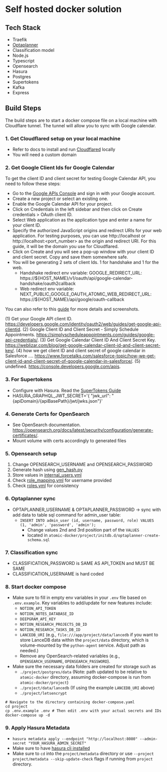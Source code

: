 # Self hosted docker solution

## Tech Stack
- Traefik
- [Optaplanner](https://github.com/rush86999/atomic-scheduler/tree/main/kotlin-quarkus)
- Classification model
- Node.js
- Typescript
- Opensearch
- Hasura
- Postgres
- Supertokens
- Kafka
- Express
  
## Build Steps

The build steps are to start a docker compose file on a local machine with Cloudflare tunnel. The tunnel will allow you to sync with Google calendar.

### 1. Get Cloudflared setup on your local machine
- Refer to docs to install and run [Cloudflared](https://developers.cloudflare.com/cloudflare-one/connections/connect-networks/install-and-setup/tunnel-guide/) locally
- You will need a custom domain

### 2. Get Google Client Ids for Google Calendar

To get the client ID and client secret for testing Google Calendar API, you need to follow these steps:

- Go to the [Google APIs Console](^1^) and sign in with your Google account.
- Create a new project or select an existing one.
- Enable the Google Calendar API for your project.
- Click on Credentials in the left sidebar and then click on Create credentials > OAuth client ID.
- Select Web application as the application type and enter a name for your client ID.
- Specify the authorized JavaScript origins and redirect URIs for your web application. For testing purposes, you can use http://localhost or http://localhost:<port_number> as the origin and redirect URI. For this guide, it will be the domain you use for Cloudflared.
- Click on Create and you will see a pop-up window with your client ID and client secret. Copy and save them somewhere safe.
- You will be generating 2 sets of client Ids. 1 for handshake and 1 for the web. 
  - Handshake redirect env variable: GOOGLE_REDIRECT_URL: https://${HOST_NAME}/v1/oauth/api/google-calendar-handshake/oauth2callback
  - Web redirect env variable: NEXT_PUBLIC_GOOGLE_OAUTH_ATOMIC_WEB_REDIRECT_URL: https://${HOST_NAME}/api/google/oauth-callback

You can also refer to this [guide](^3^) for more details and screenshots.

(1) Get your Google API client ID. https://developers.google.com/identity/oauth2/web/guides/get-google-api-clientid.
(2) Google Client ID and Client Secret - Simply Schedule Appointments. https://simplyscheduleappointments.com/guides/google-api-credentials/.
(3) Get Google Calendar Client ID And Client Secret Key. https://weblizar.com/blog/get-google-calendar-client-id-and-client-secret-key/.
(4) how we get client ID and client secret of google calendar in Salesforce .... https://www.forcetalks.com/salesforce-topic/how-we-get-client-id-and-client-secret-of-google-calendar-in-salesforce/.
(5) undefined. https://console.developers.google.com/apis.


### 3. For Supertokens
- Configure with Hasura. Read the [SuperTokens Guide](https://supertokens.com/docs/thirdpartyemailpassword/hasura-integration/with-jwt#)
- HASURA_GRAPHQL_JWT_SECRET='{ "jwk_url": "{apiDomain}/{apiBasePath}/jwt/jwks.json"}'

### 4. Generate Certs for OpenSearch

- See OpenSearch documentation. https://opensearch.org/docs/latest/security/configuration/generate-certificates/.
- Mount volume with certs accordingly to generated files

### 5. Opensearch setup

1. Change OPENSEARCH_USERNAME and OPENSEARCH_PASSWORD
2. Generate hash using [gen_hash.py](./project/opensearch/gen_hash.py)
3. Store values in [internal_users.yml](./project/opensearch/config/internal_users.yml)
4. Check [role_mapping.yml](./project/opensearch/config/roles_mapping.yml) for username provided
5. Check [roles.yml](./project/opensearch/config/roles.yml) for consistency

### 6. Optaplanner sync
- OPTAPLANNER_USERNAME & OPTAPLANNER_PASSWORD -> sync with add data to table sql command for admin_user table:
  - ```INSERT INTO admin_user (id, username, password, role) VALUES (1, 'admin', 'password', 'admin');```
    - Change values 2nd and 3rd position part of the ```VALUES``` 
    - located in ```atomic-docker/project/initdb.d/optaplanner-create-schema.sql```

### 7. Classification sync
- CLASSIFICATION_PASSWORD is SAME AS API_TOKEN and MUST BE SAME
- CLASSIFICATION_USERNAME is hard coded
### 8. Start docker compose
- Make sure to fill in empty env variables in your `.env` file based on `.env.example`. Key variables to add/update for new features include:
  - `NOTION_API_TOKEN`
  - `NOTION_NOTES_DATABASE_ID`
  - `DEEPGRAM_API_KEY`
  - `NOTION_RESEARCH_PROJECTS_DB_ID`
  - `NOTION_RESEARCH_TASKS_DB_ID`
  - `LANCEDB_URI` (e.g., `file:///app/project/data/lancedb` if you want to store LanceDB data within the `project/data` directory, which is volume-mounted by the `python-agent` service. Adjust path as needed.)
  - Remove any OpenSearch-related variables (e.g., `OPENSEARCH_USERNAME`, `OPENSEARCH_PASSWORD`).
- Make sure the necessary data folders are created for storage such as
  - ```./project/postgres/data``` (Note: path updated to be relative to `atomic-docker` directory, assuming docker-compose is run from `atomic-docker/project`)
  - ```./project/data/lancedb``` (If using the example `LANCEDB_URI` above)
  - ```./project/letsencrypt```

```
# Navigate to the directory containing docker-compose.yaml
cd project
cp .env.example .env # Then edit .env with your actual secrets and IDs
docker-compose up -d
```

### 9. Apply Hasura Metadata
- ```hasura metadata apply --endpoint "http://localhost:8080" --admin-secret "YOUR_HASURA_ADMIN_SECRET"```
- Make sure to have [hasura cli installed](https://hasura.io/docs/latest/hasura-cli/install-hasura-cli/)
- Make sure to `cd` into the `project/metadata` directory or use `--project project/metadata --skip-update-check` flags if running from `project` directory.



